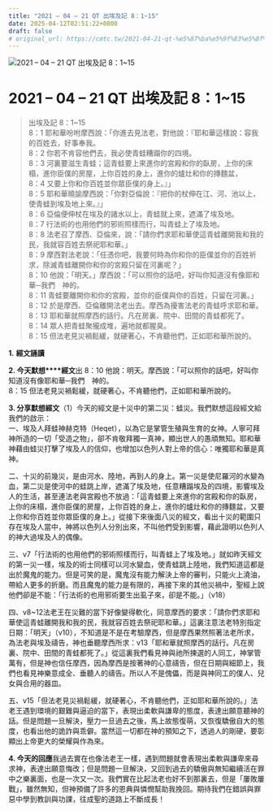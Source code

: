 ```yaml
---
title: "2021 – 04 – 21 QT 出埃及記 8：1~15"
date: 2025-04-12T02:51:22+0800
draft: false
# original_url: https://cmtc.tw/2021-04-21-qt-%e5%87%ba%e5%9f%83%e5%8f%8a%e8%a8%98-8%ef%bc%9a115
---
```


![2021 – 04 – 21 QT 出埃及記 8：1\~15](/images/qt.jpg   "2021 – 04 – 21 QT 出埃及記 8：1\~15")

# 2021 – 04 – 21 QT 出埃及記 8：1\~15

> 出埃及記 8：1\~15  
> 8：1 耶和華吩咐摩西說：「你進去見法老，對他說：『耶和華這樣說：容我的百姓去，好事奉我。  
> 8：2 你若不肯容他們去，我必使青蛙糟蹋你的四境。  
> 8：3 河裏要滋生青蛙；這青蛙要上來進你的宮殿和你的臥房，上你的床榻，進你臣僕的房屋，上你百姓的身上，進你的爐灶和你的摶麵盆，  
> 8：4 又要上你和你百姓並你眾臣僕的身上。』」  
> 8：5 耶和華曉諭摩西說：「你對亞倫說：『把你的杖伸在江、河、池以上，使青蛙到埃及地上來。』」  
> 8：6 亞倫便伸杖在埃及的諸水以上，青蛙就上來，遮滿了埃及地。  
> 8：7 行法術的也用他們的邪術照樣而行，叫青蛙上了埃及地。  
> 8：8 法老召了摩西、亞倫來，說：「請你們求耶和華使這青蛙離開我和我的民，我就容百姓去祭祀耶和華。」  
> 8：9 摩西對法老說：「任憑你吧，我要何時為你和你的臣僕並你的百姓祈求，除滅青蛙離開你和你的宮殿只留在河裏呢？」  
> 8：10 他說：「明天。」摩西說：「可以照你的話吧，好叫你知道沒有像耶和華─我們　神的。  
> 8：11 青蛙要離開你和你的宮殿，並你的臣僕與你的百姓，只留在河裏。」  
> 8：12 於是摩西、亞倫離開法老出去。摩西為擾害法老的青蛙呼求耶和華。  
> 8：13 耶和華就照摩西的話行。凡在房裏、院中、田間的青蛙都死了。  
> 8：14 眾人把青蛙聚攏成堆，遍地就都腥臭。  
> 8：15 但法老見災禍鬆緩，就硬著心，不肯聽他們，正如耶和華所說的。

**1.** **經文誦讀**

**2. 今天默想****經文**出 8：10 他說：明天。摩西說：「可以照你的話吧，好叫你知道沒有像耶和華─我們　神的。  
8：15 但法老見災禍鬆緩，就硬著心，不肯聽他們，正如耶和華所說的。

**3. 分享默想經文**（1）今天的經文是十災中的第二災：蛙災。我們默想這段經文給我們的啟示：  
一、埃及人拜蛙神赫克特（Heqet），以為它是掌管生殖與生育的女神。人寧可拜神所造的一切「受造之物」，卻不肯敬拜獨一真神，顯出世人的愚頑無知。耶和華神藉由蛙災打擊了埃及人的信仰，也增加以色列人對上帝的信心：唯獨耶和華是真神。

二、十災的前幾災，是由河水、陸地，再到人的身上。第一災是使尼羅河的水變為血，第二災是使河中的蛙跳上岸，遮滿了埃及地，任意糟蹋埃及的四境，影響埃及人的生活，甚至連法老與宮殿也不放過：「這青蛙要上來進你的宮殿和你的臥房，上你的床榻，進你臣僕的房屋，上你百姓的身上，進你的爐灶和你的摶麵盆，又要上你和你百姓並你眾臣僕的身上。」從接下來後面八災的經文，看出十災的範圍只存在埃及人當中，神將以色列人分別出來，不叫他們受到影響，藉此證明以色列人的神大過埃及人的偶像。

三、v7「行法術的也用他們的邪術照樣而行，叫青蛙上了埃及地。」就如昨天經文的第一災一樣，埃及的術士同樣可以河水變血，使青蛙跳上陸地，我們知道這都是出於魔鬼的能力。但是可笑的是，魔鬼沒有能力解決上帝的審判，只能火上澆油，帶給人更多的折磨。而且魔鬼的能力是有限的，再接下來的其他災禍中，聖經上說他們卻是不能：「行法術的也用邪術要生出虱子來，卻是不能。」（v18）

四、v8\~12法老王在災難的當下好像變得軟化，同意摩西的要求：「請你們求耶和華使這青蛙離開我和我的民，我就容百姓去祭祀耶和華。」這裏注意法老特別指定日期：「明天」（v10），不知道是不是在考驗摩西，但是摩西果然照著法老所求，為法老與埃及禱告，神也垂聽摩西所求：v13「耶和華就照摩西的話行。凡在房裏、院中、田間的青蛙都死了。」從這裏我們看見神與祂所揀選的人同工，神掌管萬有，但是神也信任摩西，因為摩西是按著神的心意禱告，但在日期與細節上，我們也看見神樂意成全、垂聽人的禱告。所以人不是傀儡，而是與神同工的僕人、兒女與合用的器皿。

五、v15「但法老見災禍鬆緩，就硬著心，不肯聽他們，正如耶和華所說的。」法老王遇到環境的艱難與逼迫的當下，表現出柔軟與謙卑的態度，表達出願意聽神的話。但是問題一旦解決，壓力一旦過去之後，馬上故態復萌，又恢復驕傲自大的態度，也看出他的詭詐與乖僻。當然這一切都在神的預知之下，透過人的剛硬，要彰顯出上帝更大的榮耀與作為來。

**4. 今天的回應**我過去實在也像法老王一樣，遇到問題就會表現出柔軟與謙卑來尋求神，表達出願意悔改；但是問題一旦解決，又回到過去的驕傲與無知繼續活在罪中之樂裏面，也是一次又一次。我們實在比起法老也好不到那裏去，但是「屢敗屢戰」，雖然無知，但神預備了許多的恩典與憐憫幫助我挽回。期待我們在錯誤與罪惡中學到教訓與功課，往成聖的道路上不斷成長！